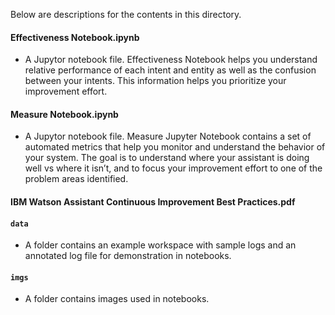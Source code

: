 Below are descriptions for the contents in this directory.

#### Effectiveness Notebook.ipynb ####
- A Jupytor notebook file. Effectiveness Notebook helps you understand relative performance of each intent and entity as well as the confusion between your intents. This information helps you prioritize your improvement effort.

#### Measure Notebook.ipynb ####
- A Jupytor notebook file. Measure Jupyter Notebook contains a set of automated metrics that help you monitor and understand the behavior of your system. The goal is to understand where your assistant is doing well vs where it isn’t, and to focus your improvement effort to one of the problem areas identified.

#### IBM Watson Assistant Continuous Improvement Best Practices.pdf ####

#### `data` ####
- A folder contains an example workspace with sample logs and an annotated log file for demonstration in notebooks. 

#### `imgs` ####
- A folder contains images used in notebooks.
